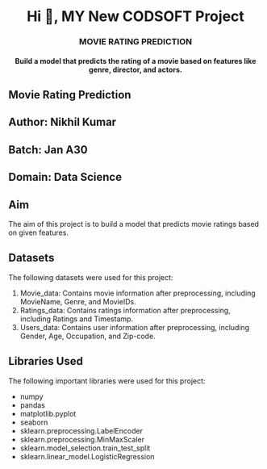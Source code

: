 <h1 align="center">Hi 👋, MY New CODSOFT Project</h1>
<h3 align="center">MOVIE RATING PREDICTION</h3>
<h4 align="center">Build a model that predicts the rating of a movie based on
features like genre, director, and actors.</h4>



## Movie Rating Prediction

## Author: Nikhil Kumar

## Batch: Jan A30

## Domain: Data Science

## Aim

The aim of this project is to build a model that predicts movie ratings based on given features.

## Datasets

The following datasets were used for this project:

1. Movie_data: Contains movie information after preprocessing, including MovieName, Genre, and MovieIDs.
2. Ratings_data: Contains ratings information after preprocessing, including Ratings and Timestamp.
3. Users_data: Contains user information after preprocessing, including Gender, Age, Occupation, and Zip-code.

## Libraries Used

The following important libraries were used for this project:

- numpy
- pandas
- matplotlib.pyplot
- seaborn
- sklearn.preprocessing.LabelEncoder
- sklearn.preprocessing.MinMaxScaler
- sklearn.model_selection.train_test_split
- sklearn.linear_model.LogisticRegression
